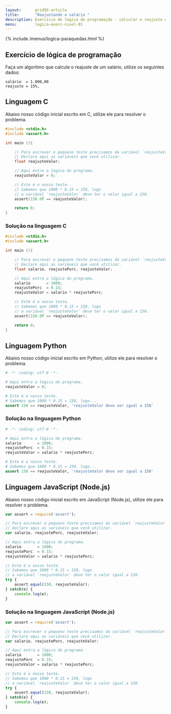 ```yaml
---
layout:      grid93-article
title:       "Reajustando o salário "
description: Exercício de lógica de programação - calcular o reajuste do salário.
menu:        logica-exerc-nivel-01
---
```


{% include /menus/logica-paraquedas.html %}

Exercício de lógica de programação
---

Faça um algoritmo que calcule o reajuste de um salário, utilize os seguintes dados:

    salário  = 1.000,00
    reajuste = 15%, 



Linguagem C
---

Abaixo nosso código inicial escrito em C, utilize ele para resolver o problema.


```c
#include <stdio.h>
#include <assert.h>

int main (){

    // Para escrever o pequeno teste precisamos da variável `reajusteValor`.
    // Declare aqui as variáveis que você utilizar.
    float reajusteValor;

    // Aqui entra a lógica do programa.
    reajusteValor = 0;

    // Este é o nosso teste.
    // Sabemos que 1000 * 0.15 = 150, logo
    // a variável `reajusteValor` deve ter o valor igual a 150.
    assert(150.0f == reajusteValor);

    return 0;
}
```

### Solução na linguagem C

```c
#include <stdio.h>
#include <assert.h>

int main (){

    // Para escrever o pequeno teste precisamos da variável `reajusteValor`.
    // Declare aqui as variáveis que você utilizar.
    float salario, reajustePorc, reajusteValor;

    // Aqui entra a lógica do programa.
    salario       = 1000;
    reajustePorc  = 0.15;
    reajusteValor = salario * reajustePorc;

    // Este é o nosso teste.
    // Sabemos que 1000 * 0.15 = 150, logo
    // a variável `reajusteValor` deve ter o valor igual a 150.
    assert(150.0f == reajusteValor);

    return 0;
}
```



Linguagem Python
---

Abaixo nosso código inicial escrito em Python, utilize ele para resolver o problema.

```python
# -*- coding: utf-8 -*-

# Aqui entra a lógica do programa.
reajusteValor = 0;

# Este é o nosso teste.
# Sabemos que 1000 * 0.15 = 150, logo...
assert 150 == reajusteValor, 'reajusteValor deve ser igual a 150'
```

### Solução na linguagem Python

```python
# -*- coding: utf-8 -*-

# Aqui entra a lógica do programa.
salario       = 1000;
reajustePorc  = 0.15;
reajusteValor = salario * reajustePorc;

# Este é o nosso teste.
# Sabemos que 1000 * 0.15 = 150, logo...
assert 150 == reajusteValor, 'reajusteValor deve ser igual a 150'
```



Linguagem JavaScript (Node.js)
---

Abaixo nosso código inicial escrito em JavaScript (Node.js), utilize ele para resolver o problema.


```javascript
var assert = require('assert');

// Para escrever o pequeno teste precisamos da variável `reajusteValor`.
// Declare aqui as variáveis que você utilizar.
var salario, reajustePorc, reajusteValor;

// Aqui entra a lógica do programa.
salario       = 1000;
reajustePorc  = 0.15;
reajusteValor = salario * reajustePorc;

// Este é o nosso teste.
// Sabemos que 1000 * 0.15 = 150, logo
// a variável `reajusteValor` deve ter o valor igual a 150.
try {
    assert.equal(150, reajusteValor);
} catch(e) {
    console.log(e);
}

```


### Solução na linguagem JavaScript (Node.js)


```javascript
var assert = require('assert');

// Para escrever o pequeno teste precisamos da variável `reajusteValor`.
// Declare aqui as variáveis que você utilizar.
var salario, reajustePorc, reajusteValor;

// Aqui entra a lógica do programa.
salario       = 1000;
reajustePorc  = 0.15;
reajusteValor = salario * reajustePorc;

// Este é o nosso teste.
// Sabemos que 1000 * 0.15 = 150, logo
// a variável `reajusteValor` deve ter o valor igual a 150.
try {
    assert.equal(150, reajusteValor);
} catch(e) {
    console.log(e);
}

```